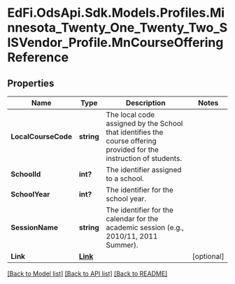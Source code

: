 # EdFi.OdsApi.Sdk.Models.Profiles.Minnesota_Twenty_One_Twenty_Two_SISVendor_Profile.MnCourseOfferingReference
## Properties

Name | Type | Description | Notes
------------ | ------------- | ------------- | -------------
**LocalCourseCode** | **string** | The local code assigned by the School that identifies the course offering provided for the instruction of students. | 
**SchoolId** | **int?** | The identifier assigned to a school. | 
**SchoolYear** | **int?** | The identifier for the school year. | 
**SessionName** | **string** | The identifier for the calendar for the academic session (e.g., 2010/11, 2011 Summer). | 
**Link** | [**Link**](Link.md) |  | [optional] 

[[Back to Model list]](../README.md#documentation-for-models) [[Back to API list]](../README.md#documentation-for-api-endpoints) [[Back to README]](../README.md)


